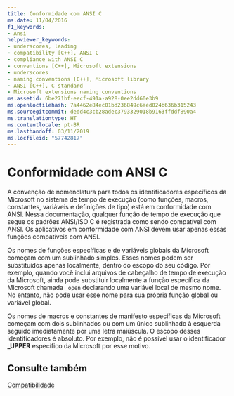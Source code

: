 ```yaml
---
title: Conformidade com ANSI C
ms.date: 11/04/2016
f1_keywords:
- Ansi
helpviewer_keywords:
- underscores, leading
- compatibility [C++], ANSI C
- compliance with ANSI C
- conventions [C++], Microsoft extensions
- underscores
- naming conventions [C++], Microsoft library
- ANSI [C++], C standard
- Microsoft extensions naming conventions
ms.assetid: 6be271bf-eecf-491a-a928-0ee2dd60e3b9
ms.openlocfilehash: 7a4462e84ec01bd236849c6aed024b636b315243
ms.sourcegitcommit: dedd4c3cb28adec3793329018b9163ffddf890a4
ms.translationtype: HT
ms.contentlocale: pt-BR
ms.lasthandoff: 03/11/2019
ms.locfileid: "57742817"
---
```

# <a name="ansi-c-compliance"></a>Conformidade com ANSI C

A convenção de nomenclatura para todos os identificadores específicos da Microsoft no sistema de tempo de execução (como funções, macros, constantes, variáveis e definições de tipo) está em conformidade com ANSI. Nessa documentação, qualquer função de tempo de execução que segue os padrões ANSI/ISO C é registrada como sendo compatível com ANSI. Os aplicativos em conformidade com ANSI devem usar apenas essas funções compatíveis com ANSI.

Os nomes de funções específicas e de variáveis globais da Microsoft começam com um sublinhado simples. Esses nomes podem ser substituídos apenas localmente, dentro do escopo do seu código. Por exemplo, quando você inclui arquivos de cabeçalho de tempo de execução da Microsoft, ainda pode substituir localmente a função específica da Microsoft chamada `_open` declarando uma variável local de mesmo nome. No entanto, não pode usar esse nome para sua própria função global ou variável global.

Os nomes de macros e constantes de manifesto específicas da Microsoft começam com dois sublinhados ou com um único sublinhado à esquerda seguido imediatamente por uma letra maiúscula. O escopo desses identificadores é absoluto. Por exemplo, não é possível usar o identificador **_UPPER** específico da Microsoft por esse motivo.

## <a name="see-also"></a>Consulte também

[Compatibilidade](../c-runtime-library/compatibility.md)
